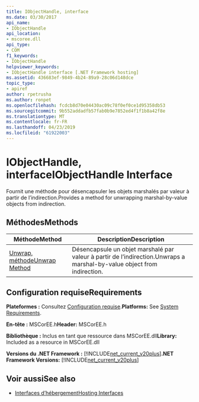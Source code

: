 ```yaml
---
title: IObjectHandle, interface
ms.date: 03/30/2017
api_name:
- IObjectHandle
api_location:
- mscoree.dll
api_type:
- COM
f1_keywords:
- IObjectHandle
helpviewer_keywords:
- IObjectHandle interface [.NET Framework hosting]
ms.assetid: 436683ef-9849-4b24-89a9-28c06d148dce
topic_type:
- apiref
author: rpetrusha
ms.author: ronpet
ms.openlocfilehash: fcdcb8d70e04430ac09c78f0ef0ce1d95358db53
ms.sourcegitcommit: 9b552addadfb57fab0b9e7852ed4f1f1b8a42f8e
ms.translationtype: MT
ms.contentlocale: fr-FR
ms.lasthandoff: 04/23/2019
ms.locfileid: "61922003"
---
```

# <a name="iobjecthandle-interface"></a><span data-ttu-id="76ddd-102">IObjectHandle, interface</span><span class="sxs-lookup"><span data-stu-id="76ddd-102">IObjectHandle Interface</span></span>
<span data-ttu-id="76ddd-103">Fournit une méthode pour désencapsuler les objets marshalés par valeur à partir de l’indirection.</span><span class="sxs-lookup"><span data-stu-id="76ddd-103">Provides a method for unwrapping marshal-by-value objects from indirection.</span></span>  
  
## <a name="methods"></a><span data-ttu-id="76ddd-104">Méthodes</span><span class="sxs-lookup"><span data-stu-id="76ddd-104">Methods</span></span>  
  
|<span data-ttu-id="76ddd-105">Méthode</span><span class="sxs-lookup"><span data-stu-id="76ddd-105">Method</span></span>|<span data-ttu-id="76ddd-106">Description</span><span class="sxs-lookup"><span data-stu-id="76ddd-106">Description</span></span>|  
|------------|-----------------|  
|[<span data-ttu-id="76ddd-107">Unwrap, méthode</span><span class="sxs-lookup"><span data-stu-id="76ddd-107">Unwrap Method</span></span>](../../../../docs/framework/unmanaged-api/hosting/iobjecthandle-unwrap-method.md)|<span data-ttu-id="76ddd-108">Désencapsule un objet marshalé par valeur à partir de l’indirection.</span><span class="sxs-lookup"><span data-stu-id="76ddd-108">Unwraps a marshal-by-value object from indirection.</span></span>|  
  
## <a name="requirements"></a><span data-ttu-id="76ddd-109">Configuration requise</span><span class="sxs-lookup"><span data-stu-id="76ddd-109">Requirements</span></span>  
 <span data-ttu-id="76ddd-110">**Plateformes :** Consultez [Configuration requise](../../../../docs/framework/get-started/system-requirements.md).</span><span class="sxs-lookup"><span data-stu-id="76ddd-110">**Platforms:** See [System Requirements](../../../../docs/framework/get-started/system-requirements.md).</span></span>  
  
 <span data-ttu-id="76ddd-111">**En-tête :** MSCorEE.h</span><span class="sxs-lookup"><span data-stu-id="76ddd-111">**Header:** MSCorEE.h</span></span>  
  
 <span data-ttu-id="76ddd-112">**Bibliothèque :** Inclus en tant que ressource dans MSCorEE.dll</span><span class="sxs-lookup"><span data-stu-id="76ddd-112">**Library:** Included as a resource in MSCorEE.dll</span></span>  
  
 <span data-ttu-id="76ddd-113">**Versions du .NET Framework :** [!INCLUDE[net_current_v20plus](../../../../includes/net-current-v20plus-md.md)]</span><span class="sxs-lookup"><span data-stu-id="76ddd-113">**.NET Framework Versions:** [!INCLUDE[net_current_v20plus](../../../../includes/net-current-v20plus-md.md)]</span></span>  
  
## <a name="see-also"></a><span data-ttu-id="76ddd-114">Voir aussi</span><span class="sxs-lookup"><span data-stu-id="76ddd-114">See also</span></span>

- [<span data-ttu-id="76ddd-115">Interfaces d’hébergement</span><span class="sxs-lookup"><span data-stu-id="76ddd-115">Hosting Interfaces</span></span>](../../../../docs/framework/unmanaged-api/hosting/hosting-interfaces.md)
